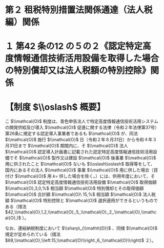 # 第２ 租税特別措置法関係通達（法人税編）関係

# １ 第42 条の12 の５の２《認定特定高度情報通信技術活用設備を取得した場合の特別償却又は法人税額の特別控除》関係

# 【制度 $\\oslash$ 概要】

こ $\\mathcal{O}$ 制度は、青色申告法人で特定高度情報通信技術活用システムの開発供給及び導入 $\\mathcal{O}$ 促進に関する法律（令和２年法律第37号）第26条に規定する認定導入事業者であるも $\\mathcal{O}$ が、同法 $\\mathcal{O}$ 施行 $\\mathcal{O}$ 日（令和２年８月31日）から令和４年３月31日まで $\\mathcal{O}$ 期間内に、そ $\\mathcal{O}$ 法人 $\\mathcal{O}$ 認定導入計画書に記載された認定特定高度情報通信技術活用設備でそ $\\mathcal{O}$ 製作又は建設 $\\mathcal{O}$ 後事業 $\\mathcal{O}$ 用に供されたこと $\\mathcal{O}$ ないも $\\oslash\\oslash$ 取得等をして、国内にあるその法人 $\\mathcal{O}$ 事業 $\\mathcal{O}$ 用に供した場合（貸付け $\\mathcal{O}$ 用 $k=$ 供した場合を除く。）には、供用年度において、そ $\\mathcal{O}$ 認定特定高度情報通信技術活用設備 $\\mathcal{O}$ 取得価額 $\\mathcal{O},3,0,%$ 相当額 $\\mathcal{O}$ 特別償却とその取得価額 $\\mathcal{O}$ 合計額 $\\mathcal{O}\ 15,%$ 相当額 $\\mathcal{O}$ 法人税額 $\\mathcal{O}$ 特別控除と $\\mathcal{O}$ 選択適用ができるというものである（措法 $42,\\mathcal{O},1,2,\\mathcal{O},,5,,\\mathcal{O},,2,,\\mathcal{O},\\mathcal{O},)$ ）。

なお、連結納税制度において $\\sharp\_{\\mathtt{D}}$ 、同様 $\\mathcal{O}$ 規定が定められている（措法 $68,\\mathcal{O},\\left.15,\\mathcal{O}\\right.,6,,\\mathcal{O}\\right)$ ２）。